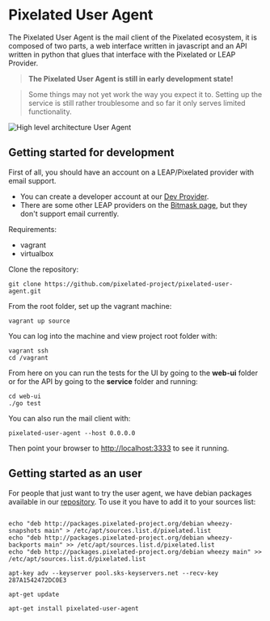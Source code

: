 Pixelated User Agent
====================

The Pixelated User Agent is the mail client of the Pixelated ecosystem, it is composed of two parts, a web interface written in javascript and an API written in python that glues that interface with the Pixelated or LEAP Provider.

>**The Pixelated User Agent is still in early development state!**

>Some things may not yet work the way you expect it to.
>Setting up the service is still rather troublesome and so far it only serves limited functionality.

![High level architecture User Agent](https://pixelated-project.org/drawings/architecture-user-agent.svg)

## Getting started for development

First of all, you should have an account on a LEAP/Pixelated provider with email support.
  * You can create a developer account at our [Dev Provider](https://dev.pixelated-project.org/).
  * There are some other LEAP providers on the [Bitmask page](https://bitmask.net), but they don't support email currently.

Requirements:
  * vagrant
  * virtualbox

Clone the repository:

    git clone https://github.com/pixelated-project/pixelated-user-agent.git

From the root folder, set up the vagrant machine:

    vagrant up source

You can log into the machine and view project root folder with:

    vagrant ssh
    cd /vagrant
From here on you can run the tests for the UI by going to the **web-ui** folder or for the API by going to the **service** folder and running:

    cd web-ui
    ./go test
    
You can also run the mail client with:

    pixelated-user-agent --host 0.0.0.0

Then point your browser to [http://localhost:3333](http://localhost:3333) to see it running.

## Getting started as an user

For people that just want to try the user agent, we have debian packages available in our [repository](http://packages.pixelated-project.org/debian/). To use it you have to add it to your sources list:

```shell

echo "deb http://packages.pixelated-project.org/debian wheezy-snapshots main" > /etc/apt/sources.list.d/pixelated.list
echo "deb http://packages.pixelated-project.org/debian wheezy-backports main" >> /etc/apt/sources.list.d/pixelated.list
echo "deb http://packages.pixelated-project.org/debian wheezy main" >> /etc/apt/sources.list.d/pixelated.list

apt-key adv --keyserver pool.sks-keyservers.net --recv-key 287A1542472DC0E3

apt-get update

apt-get install pixelated-user-agent
```
